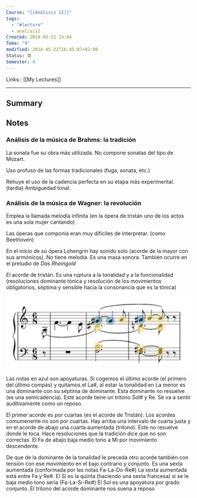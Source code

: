 ```yaml
---
Course: "[[Análisis II]]"
tags:
  - "#lecture"
  - analisis2
Created: 2024-05-22 14:04
Tema: "9"
modified: 2024-05-22T16:45:07+02:00
Status: 🟥
Semester: 4
---
```


Links:: [[My Lectures]]
___

## Summary

## Notes

### Análisis de la música de Brahms: la tradición

La sonata fue su obra más utilizada. No compone sonatas del tipo de Mozart.

Uso profuso de las formas tradicionales (fuga, sonata, etc.)

Rehuye el uso de la cadencia perfecta en su etapa más experimental. (tardía) Ambiguedad tonal.


### Análisis de la música de Wagner: la revolución

Emplea la llamada melodía infinita (en la ópera de tristán uno de los actos es una sola mujer cantando)

Las óperas que componía eran muy difíciles de interpretar. (como Beethoven)

En el inicio de su ópera Lohengrin hay sonido solo (acorde de la mayor con sus armónicos). No tiene melodía. Es una masa sonora. También ocurre en el preludio de *Das Rheingold*

El acorde de tristán. Es una ruptura a la tonalidad y a la funcionalidad (resoluciones dominante tónica y resolución de los movimientos obligatorios, séptima y sensible hacia la consonancia que es la tónica)

![](Extras/Images/2024-4-3_16.13.24.png)

Las notas en azul son apoyaturas. Si cogemos el último acorde (el primero del último compás) y quitamos el La#, al estar la tonalidad en La menor es una dominante con su séptima de dominante. Esta dominante no resuelve (es una semicadencia). Este acorde tiene un tritono Sol# y Re. Se va a sentir auditivamente como un reposo.

El primer acorde es por cuartas (es el acorde de Tristán). Los acordes comumenente no son por cuartas. Hay arriba una intervalo de cuarta justa y en el acorde de abajo una cuarta aumentada (tritono). Éste no resuelve donde le toca. Hace resoluciones que la tradición dice que no son correctas. El Fa de abajo baja medio tono a Mi por movimiento descendente.  

De que de la dominante de la tonalidad le preceda otro acorde también con tensión con ese movimiento en el bajo contrario y conjunto. Es una sexta aumentada (conformada por las notas Fa-La-Do-Re#) La sexta aumentada está entre Fa y Re#. El Si es la quinta (haciendo una sexta francesa) si se le baja medio tono sería (Fa-La-Si-Re#) El Sol es una apoyatura por grado conjunto. El tritono del acorde dominante nos suena a reposo


